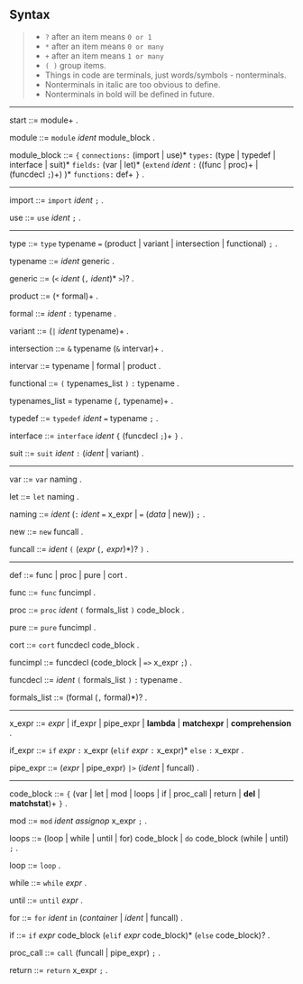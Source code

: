 ## Syntax

> - `?` after an item means `0 or 1`
> - `*` after an item means `0 or many`
> - `+` after an item means `1 or many`
> - `( )` group items.
> - Things in code are terminals, just words/symbols - nonterminals.
> - Nonterminals in italic are too obvious to define.
> - Nonterminals in bold will be defined in future.

---

start ::= module+ .

module ::= `module` _ident_ module_block .

module_block ::=
`{`
    `connections:`
        (import | use)*
    `types:`
        (type | typedef | interface | suit)*
    `fields:`
        (var | let)*
    (`extend` _ident_ `:`
        ((func | proc)+ | (funcdecl `;`)+)
    )*
    `functions:`
        def+
`}` .

---

import ::= `import` _ident_ `;` .

use ::= `use` _ident_ `;` .

---

type ::= `type` typename `=` (product | variant | intersection | functional) `;` .

typename ::= _ident_ generic .

generic ::= (`<` _ident_ (`,` _ident_)* `>`)? .

product ::= (`*` formal)+ .

formal ::= _ident_ `:` typename .

variant ::= (`|` _ident_ typename)+ .

intersection ::= `&` typename (`&` intervar)+ .

intervar ::= typename | formal | product .

functional ::= `(` typenames_list `)` `:` typename .

typenames_list = typename (`,` typename)+ .

typedef ::= `typedef` _ident_ `=` typename `;` .

interface ::= `interface` _ident_ `{` (funcdecl `;`)+ `}` .

suit ::= `suit` _ident_ `:` (_ident_ | variant) .

---

var ::= `var` naming .

let ::= `let` naming .

naming ::= _ident_ (`:` _ident_ `=` x_expr | `=` (_data_ | new)) `;` .

new ::= `new` funcall .

funcall ::= _ident_ `(` (_expr_ (`,` _expr_)*)? `)` .

---

def ::= func | proc | pure | cort .

func ::= `func` funcimpl .

proc ::= `proc` _ident_ `(` formals_list `)` code_block .

pure ::= `pure` funcimpl .

cort ::= `cort` funcdecl code_block .

funcimpl ::= funcdecl (code_block | `=>` x_expr `;`) .

funcdecl ::= _ident_ `(` formals_list `)` `:` typename .

formals_list ::= (formal (`,` formal)*)? .

---

x_expr ::= _expr_ | if_expr | pipe_expr | **lambda** | **matchexpr** | **comprehension** .

if_expr ::= `if` _expr_ `:` x_expr (`elif` _expr_ `:` x_expr)* `else` `:` x_expr .

pipe_expr ::= (_expr_ | pipe_expr) `|>` (_ident_ | funcall) .

---

code_block ::= `{` (var | let | mod | loops | if | proc_call | return | **del** | **matchstat**)+ `}` .

mod ::= `mod` _ident_ _assignop_ x_expr `;` .

loops ::= (loop | while | until | for) code_block | `do` code_block (while | until) `;` .

loop ::= `loop` .

while ::= `while` _expr_ .

until ::= `until` _expr_ .

for ::= `for` _ident_ `in` (_container_ | _ident_ | funcall) .

if ::= `if` _expr_ code_block (`elif` _expr_ code_block)* (`else` code_block)? .

proc_call ::= `call` (funcall | pipe_expr) `;` .

return ::= `return` x_expr `;` .
